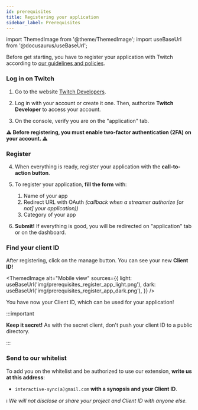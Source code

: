 ```yaml
---
id: prerequisites
title: Registering your application
sidebar_label: Prerequisites
---
```


import ThemedImage from '@theme/ThemedImage';
import useBaseUrl from '@docusaurus/useBaseUrl';

Before get starting, you have to register your application with Twitch according to [our guidelines and policies](/docs/usingtwitch#register-your-application).

### Log in on Twitch

1. Go to the website [Twitch Developers](https://dev.twitch.tv/console/apps).

2. Log in with your account or create it one. Then, authorize **Twitch Developer** to access your account.

3. On the console, verify you are on the "application" tab.

**⚠️ Before registering, you must enable two-factor authentication (2FA) on your account. ⚠️**

### Register

4. When everything is ready, register your application with the **call-to-action button**.

5. To register your application, **fill the form** with:

    1. Name of your app
    2. Redirect URL with OAuth _(callback when a streamer authorize [or not] your application))_
    3. Category of your app

6. **Submit!** If everything is good, you will be redirected on "application" tab or on the dashboard.

### Find your client ID

After registering, click on the manage button. You can see your new **Client ID!**

<ThemedImage
alt="Mobile view"
sources={{
  light: useBaseUrl('img/prerequisites_register_app_light.png'),
  dark: useBaseUrl('img/prerequisites_register_app_dark.png'),
}}
/>

You have now your Client ID, which can be used for your application!

:::important

**Keep it secret!** As with the secret client, don't push your client ID to a public directory.

:::

### Send to our whitelist

To add you on the whitelist and be authorized to use our extension, **write us at this address**:

- `interactive-sync(a)gmail.com` **with a synopsis and your Client ID**.


ℹ️ *We will not disclose or share your project and Client ID with anyone else.*

